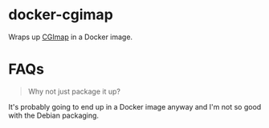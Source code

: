 # docker-cgimap

Wraps up [CGImap](http://wiki.openstreetmap.org/wiki/Cgimap) in a Docker image.

# FAQs

> Why not just package it up?

It's probably going to end up in a Docker image anyway and I'm not so good with the Debian
packaging.
